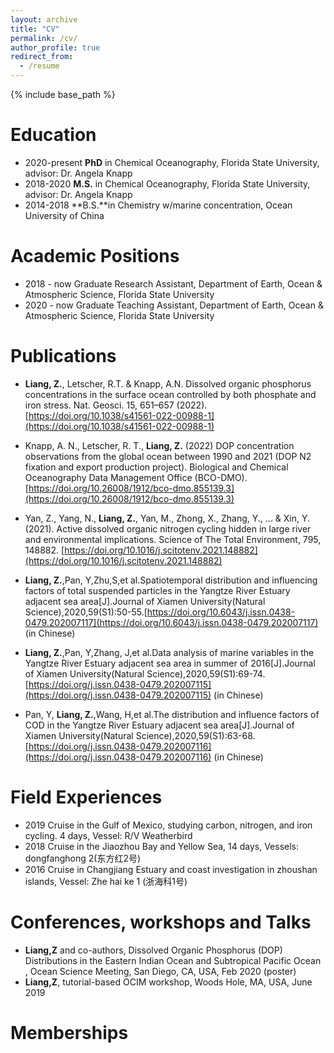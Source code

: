 ```yaml
---
layout: archive
title: "CV"
permalink: /cv/
author_profile: true
redirect_from:
  - /resume
---
```


{% include base_path %}

Education
======
* 2020-present **PhD** in Chemical Oceanography, Florida State University, advisor: Dr. Angela Knapp
* 2018-2020 **M.S.** in Chemical Oceanography, Florida State University, advisor: Dr. Angela Knapp
* 2014-2018 **B.S.**in Chemistry w/marine concentration, Ocean University of China

Academic Positions
======
* 2018 - now	Graduate Research Assistant, Department of Earth, Ocean & Atmospheric Science, Florida State University 
* 2020 - now	Graduate Teaching Assistant, Department of Earth, Ocean & Atmospheric Science, Florida State University 

Publications
======
* **Liang, Z.**, Letscher, R.T. & Knapp, A.N. Dissolved organic phosphorus concentrations in the surface ocean controlled by both phosphate and iron stress. Nat. Geosci. 15, 651–657 (2022). [https://doi.org/10.1038/s41561-022-00988-1](https://doi.org/10.1038/s41561-022-00988-1)

* Knapp, A. N., Letscher, R. T., **Liang, Z.** (2022) DOP concentration observations from the global ocean between 1990 and 2021 (DOP N2 fixation and export production project). Biological and Chemical Oceanography Data Management Office (BCO-DMO). [https://doi.org/10.26008/1912/bco-dmo.855139.3](https://doi.org/10.26008/1912/bco-dmo.855139.3)

* Yan, Z., Yang, N., **Liang, Z.**, Yan, M., Zhong, X., Zhang, Y., ... & Xin, Y. (2021). Active dissolved organic nitrogen cycling hidden in large river and environmental implications. Science of The Total Environment, 795, 148882. [https://doi.org/10.1016/j.scitotenv.2021.148882](https://doi.org/10.1016/j.scitotenv.2021.148882)

* **Liang, Z.**,Pan, Y,Zhu,S,et al.Spatiotemporal distribution and influencing factors of total suspended particles in the Yangtze River Estuary adjacent sea area[J].Journal of Xiamen University(Natural Science),2020,59(S1):50-55.[https://doi.org/10.6043/j.issn.0438-0479.202007117](https://doi.org/10.6043/j.issn.0438-0479.202007117) (in Chinese)

* **Liang, Z.**,Pan, Y,Zhang, J,et al.Data analysis of marine variables in the Yangtze River Estuary adjacent sea area in summer of 2016[J].Journal of Xiamen University(Natural Science),2020,59(S1):69-74.[https://doi.org/j.issn.0438-0479.202007115](https://doi.org/j.issn.0438-0479.202007115) (in Chinese)

* Pan, Y, **Liang, Z.**,Wang, H,et al.The distribution and influence factors of COD in the Yangtze River Estuary adjacent sea area[J].Journal of Xiamen University(Natural Science),2020,59(S1):63-68.[https://doi.org/j.issn.0438-0479.202007116](https://doi.org/j.issn.0438-0479.202007116) (in Chinese)


Field Experiences
======
* 2019	Cruise in the  Gulf of Mexico, studying carbon, nitrogen, and iron cycling. 4 days, Vessel: R/V Weatherbird
* 2018	Cruise in the Jiaozhou Bay and Yellow Sea, 14 days, Vessels: dongfanghong 2(东方红2号)
* 2016	Cruise in Changjiang Estuary and coast investigation in zhoushan islands, Vessel: Zhe hai ke 1 (浙海科1号)



Conferences, workshops and Talks
======

* **Liang,Z** and co-authors, Dissolved Organic Phosphorus (DOP) Distributions in the Eastern Indian Ocean and Subtropical Pacific Ocean , Ocean Science Meeting, San Diego, CA, USA, Feb 2020 (poster)
* **Liang,Z**, tutorial-based OCIM workshop, Woods Hole, MA, USA, June 2019


Memberships
======
